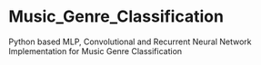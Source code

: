 # Music_Genre_Classification
Python based MLP, Convolutional and Recurrent Neural Network Implementation for Music Genre Classification
